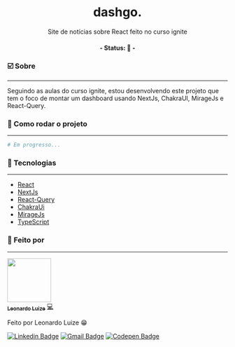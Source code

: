 <h1 align="center">
    dashgo.
</h1>
<p align="center">Site de notícias sobre React feito no curso ignite</p>

<h4 align="center"> 
	- Status: 🚧 -
</h4>

### ☑️ Sobre
---

<p>
  Seguindo as aulas do curso ignite, estou desenvolvendo este 
  projeto que tem o foco de montar um dashboard usando NextJs, 
  ChakraUI, MirageJs e React-Query.
</p>

### 🔌 Como rodar o projeto
---

```bash
# Em progresso...
```

### 🔋 Tecnologias
---

- [React](https://pt-br.reactjs.org/)
- [NextJs](https://nextjs.org/)
- [React-Query](https://react-query.tanstack.com/)
- [ChakraUi](https://chakra-ui.com/)
- [MirageJs](https://miragejs.com/)
- [TypeScript](https://www.typescriptlang.org/)

### 🎲 Feito por
---

<a href="https://github.com/LeonardoLuize">
 <img src="https://avatars.githubusercontent.com/u/74014082?v=4" width="100px;"/>
 <br />
 <sub><b>Leonardo Luize</b></sub></a> <a href="https://github.com/LeonardoLuize" >💻</a>


Feito por Leonardo Luize 😁

[![Linkedin Badge](https://img.shields.io/badge/-Leonardo-blue?style=rounded&logo=Linkedin&logoColor=white&link=https://www.linkedin.com/in/leonardoluize/)](https://www.linkedin.com/in/leonardoluize/) 
[![Gmail Badge](https://img.shields.io/badge/-leonardo.luize2@gmail.com-c14438?style=rounded&logo=Gmail&logoColor=white&link=mailto:leonardo.luize2@gmail.com)](mailto:leonardo.luize2@gmail.com)
[![Codepen Badge](https://img.shields.io/badge/-leonardoluize-020202?style=rounded&logo=Codepen&logoColor=white&link=https://codepen.io/leonardoluize)](https://codepen.io/leonardoluize)
